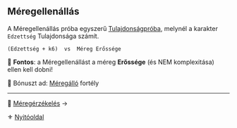 ## Méregellenállás

A Méregellenállás próba egyszerű [Tulajdonságpróba](010_05_04_tulajdonsagproba.md), melynél a karakter `Edzettség` Tulajdonsága számít.

```
(Edzettség + k6)  vs  Méreg Erőssége
```

🔆 **Fontos**: a Méregellenállást a méreg **Erőssége** (és NEM komplexitása) ellen kell dobni!

🔆 Bónuszt ad: [Méregálló](fortelyok.altalanos/meregallo.md) fortély

---

🔗 [Méregérzékelés](153_meregerzekeles.md) →

⚜️ [Nyitóoldal](start.md#15-m%C3%A9regrendszer-m%C3%A9rgek)
